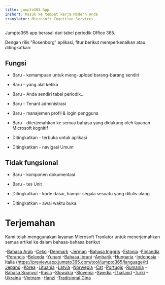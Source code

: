 ```yaml
---
title: jumpto365 App
inshort: Masuk ke tempat kerja Modern Anda
translator: Microsoft Cognitive Services
---
```



Jumpto365 app berasal dari tabel periodik Office 365. 

Dengan rilis "Rosenborg" aplikasi, fitur berikut memperkenalkan atau ditingkatkan:

## Fungsi

* Baru - kemampuan untuk meng-upload barang-barang sendiri

* Baru - yang alat ketika

* Baru - Anda sendiri tabel periodik...

* Baru - Tenant administrasi

* Baru - manajemen profil & login pengguna

* Baru - diterjemahkan ke semua bahasa yang didukung oleh layanan Microsoft kognitif

* Ditingkatkan - terbuka untuk aplikasi

* Ditingkatkan - navigasi Umum

## Tidak fungsional

* Baru - komponen dokumentasi

* Baru - tes Unit

* Ditingkatkan - kode dasar, hampir segala sesuatu yang ditulis ulang

* Ditingkatkan - awal waktu buka


# Terjemahan
Kami telah menggunakan layanan Microsoft Tranlator untuk menerjemahkan semua artikel ke dalam bahasa-bahasa berikut

-[Bahasa Arab](https://preview.app.jumpto365.com/tool/jumpto365/language/ar)
-[Ceko](https://preview.app.jumpto365.com/tool/jumpto365/language/cs)
-[Denmark](https://preview.app.jumpto365.com/tool/jumpto365/language/da)
-[Jerman](https://preview.app.jumpto365.com/tool/jumpto365/language/de)
-[Bahasa Inggris](https://preview.app.jumpto365.com/tool/jumpto365/language/en)
-[Estonia](https://preview.app.jumpto365.com/tool/jumpto365/language/et)
-[Finlandia](https://preview.app.jumpto365.com/tool/jumpto365/language/fi)
-[Perancis](https://preview.app.jumpto365.com/tool/jumpto365/language/fr)
-[Belanda](https://preview.app.jumpto365.com/tool/jumpto365/language/nl)
-[Yunani](https://preview.app.jumpto365.com/tool/jumpto365/language/el)
-[Bahasa Ibrani](https://preview.app.jumpto365.com/tool/jumpto365/language/he)
-[Amharik](https://preview.app.jumpto365.com/tool/jumpto365/language/ht)
-[Hungaria](https://preview.app.jumpto365.com/tool/jumpto365/language/hu)
-[Indonesia](https://preview.app.jumpto365.com/tool/jumpto365/language/id)
-Italia (https://preview.app.jumpto365.com/tool/jumpto365/language/it)
-[Jepang](https://preview.app.jumpto365.com/tool/jumpto365/language/ja)
-[Korea](https://preview.app.jumpto365.com/tool/jumpto365/language/ko)
-[Lituania](https://preview.app.jumpto365.com/tool/jumpto365/language/lt)
-[Latvia](https://preview.app.jumpto365.com/tool/jumpto365/language/lv)
-[Norwegia](https://preview.app.jumpto365.com/tool/jumpto365/language/no)
-[Cat](https://preview.app.jumpto365.com/tool/jumpto365/language/pl)
-[Portugis](https://preview.app.jumpto365.com/tool/jumpto365/language/pt)
-[Rumania](https://preview.app.jumpto365.com/tool/jumpto365/language/ro)
-[Bahasa Spanyol](https://preview.app.jumpto365.com/tool/jumpto365/language/es)
-[Rusia](https://preview.app.jumpto365.com/tool/jumpto365/language/ru)
-[Slowakia](https://preview.app.jumpto365.com/tool/jumpto365/language/sk)
-[Slovenia](https://preview.app.jumpto365.com/tool/jumpto365/language/sl)
-[Swedia](https://preview.app.jumpto365.com/tool/jumpto365/language/sv)
-[Thailand](https://preview.app.jumpto365.com/tool/jumpto365/language/th)
-[Turki](https://preview.app.jumpto365.com/tool/jumpto365/language/tr)
-[Ukraina](https://preview.app.jumpto365.com/tool/jumpto365/language/uk)
-[Vietnam](https://preview.app.jumpto365.com/tool/jumpto365/language/vi)
-[Hanzi](https://preview.app.jumpto365.com/tool/jumpto365/language/zh-CHS)
-[Tradisional Cina](https://preview.app.jumpto365.com/tool/jumpto365/language/zh-CHT)

